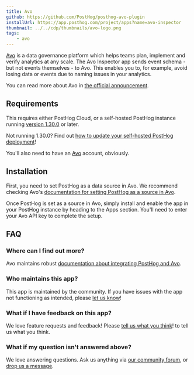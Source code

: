 ```yaml
---
title: Avo
github: https://github.com/PostHog/posthog-avo-plugin
installUrl: https://app.posthog.com/project/apps?name=avo-inspector
thumbnail: ../../cdp/thumbnails/avo-logo.png
tags:
    - avo
---
```


[Avo](https://www.avo.app/) is a data governance platform which helps teams plan, implement and verify analytics at any scale. The Avo Inspector app sends event schema - but not events themselves - to Avo. This enables you to, for example, avoid losing data or events due to naming issues in your analytics. 

You can read more about Avo in [the official announcement](/blog/avo-plugin-announcement). 

## Requirements

This requires either PostHog Cloud, or a self-hosted PostHog instance running [version 1.30.0](https://posthog.com/blog/the-posthog-array-1-30-0) or later.

Not running 1.30.0? Find out [how to update your self-hosted PostHog deployment](https://posthog.com/docs/runbook/upgrading-posthog)!

You'll also need to have an [Avo](https://www.avo.app/) account, obviously. 

## Installation

First, you need to set PostHog as a data source in Avo. We recommend checking Avo's [documentation for setting PostHog as a source in Avo](https://www.avo.app/docs/workspace/connect-inspector-to-posthog).

Once PostHog is set as a source in Avo, simply install and enable the app in your PostHog instance by heading to the Apps section. You'll need to enter your Avo API key to complete the setup. 

## FAQ

### Where can I find out more?

Avo maintains robust [documentation about integrating PostHog and Avo](https://www.avo.app/docs/workspace/connect-inspector-to-posthog).

### Who maintains this app?

This app is maintained by the community. If you have issues with the app not functioning as intended, please [let us know](http://app.posthog.com/home#supportModal)!

### What if I have feedback on this app?

We love feature requests and feedback! Please [tell us what you think](http://app.posthog.com/home#supportModal)! to tell us what you think.

### What if my question isn't answered above?

We love answering questions. Ask us anything via [our community forum](/questions), or [drop us a message](http://app.posthog.com/home#supportModal). 

